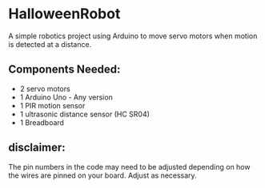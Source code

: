 # HalloweenRobot
A simple robotics project using Arduino to move servo motors when motion is detected at a distance.

## Components Needed:
* 2 servo motors
* 1 Arduino Uno - Any version
* 1 PIR motion sensor
* 1 ultrasonic distance sensor (HC SR04)
* 1 Breadboard

## disclaimer:
The pin numbers in the code may need to be adjusted depending on how the wires are pinned on your board. Adjust as necessary.
